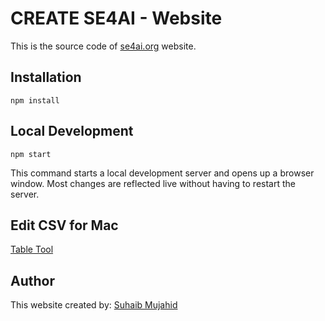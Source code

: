 # CREATE SE4AI - Website

This is the source code of [se4ai.org](https://se4ai.org) website.

## Installation

```console
npm install
```

## Local Development

```console
npm start
```

This command starts a local development server and opens up a browser window. Most changes are reflected live without having to restart the server.

## Edit CSV for Mac

[Table Tool](https://apps.apple.com/app/table-tool/id1122008420)

## Author

This website created by: [Suhaib Mujahid](https://github.com/suhaibmujahid)
